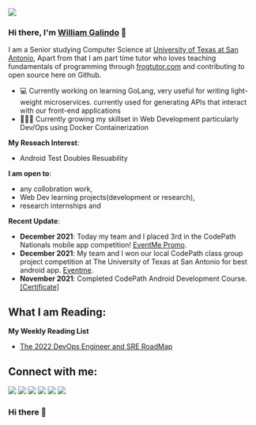 <img src='githubgif2.gif' width=''/>

### Hi there, I'm [William Galindo](https://www.linkedin.com/in/william-g-51b01775/) 👋
I am a Senior studying Computer Science at [University of Texas at San Antonio](https://www.utsa.edu/), Apart from that I am part time tutor who loves teaching fundamentals of programming through [frogtutor.com](https://frogtutoring.com/tutor/TX/San_Antonio/111687)  and contributing to open source here on Github.


- 💻 Currently working on learning GoLang,  very useful for writing light-weight microservices. currently used for generating APIs that interact with our front-end applications 
- 👨🏽‍💻 Currently growing my skillset in Web Development particularly Dev/Ops using Docker Containerization 

**My Reseach Interest**:
- Android Test Doubles Resuability


 **I am open to**:

- any collobration work,
- Web Dev learning projects(development or research),
- research internships and


**Recent Update**:
- **December 2021**: Today my team and I placed 3rd in the CodePath Nationals mobile app competition! [EventMe Promo](https://www.youtube.com/watch?v=BRp4Toejjyc).
- **December 2021**: My team and I won our local CodePath class group project competition at The University of Texas at San Antonio for best android app. [Eventme](https://www.youtube.com/watch?v=8XOlISfdpbU).
- **November 2021**: Completed CodePath Android Development Course. [[Certificate]](https://drive.google.com/file/d/1nBzoyH5kayQG9bjIhtI4hMQGSi-7kqim/view?usp=sharing)





## What I am Reading:

**My Weekly Reading List**
- [The 2022 DevOps Engineer and SRE RoadMap](https://medium.com/javarevisited/the-2018-devops-roadmap-31588d8670cb)


## Connect with me:

<p align = "center">

[<img src="https://img.shields.io/badge/kaggle-%2312100E.svg?&style=for-the-badge&logo=kaggle&logoColor=white&color=black" />]()
[<img src ="https://img.shields.io/badge/website-%23.svg?&style=for-the-badge&logo=www&logoColor=white%22&color=black">](https://durgeshsamariya.github.io)
[<img src="https://img.shields.io/badge/twitter-%231DA1F2.svg?&style=for-the-badge&logo=twitter&logoColor=white&color=black" />](https://twitter.com/Will1453) 
[<img src="https://img.shields.io/badge/linkedin-%2312100E.svg?&style=for-the-badge&logo=linkedin&logoColor=white&color=black" />](https://www.linkedin.com/in/william-g-51b01775/)
[<img src="https://img.shields.io/badge/medium-%2312100E.svg?&style=for-the-badge&logo=medium&logoColor=white&color=black" />](https://medium.com/me/stories/drafts)
[<img src="https://img.shields.io/badge/instagram-%2312100E.svg?&style=for-the-badge&logo=instagram&logoColor=white&color=black" />]()

</p>



### Hi there 👋

<!--
**wgalindo1453/wgalindo1453** is a ✨ _special_ ✨ repository because its `README.md` (this file) appears on your GitHub profile.

Here are some ideas to get you started:

- 🔭 I’m currently working on ...
- 🌱 I’m currently learning ...
- 👯 I’m looking to collaborate on ...
- 🤔 I’m looking for help with ...
- 💬 Ask me about ...
- 📫 How to reach me: ...
- 😄 Pronouns: ...
- ⚡ Fun fact: ...
-->
